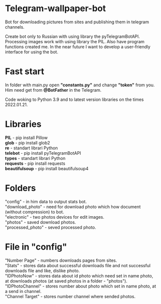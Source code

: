 # Telegram-wallpaper-bot
Bot for downloading pictures from sites and publishing them in telegram channels.

Create bot only to Russian with using library the pyTelegramBotAPI. Processing images work with using library the PIL. Also have program functions created me.
In the near future I want to develop a user-friendly interface for using the bot.

# Fast start
In folder with main.py open <b>"constants.py"</b> and change <b>"token"</b> from you.
Him need get from <b>@BotFather</b> in the Telegram.

Code woking to Python 3.9 and to  latest version libraries on the times 2022.01.21.

# Libraries
<b>PIL</b> - pip install Pillow <br>
<b>glob</b> - pip install glob2 <br>
<b>re</b> - standart librari Python <br>
<b>telebot</b> - pip install pyTelegramBotAPI <br>
<b>types</b> - standart librari Python <br>
<b>requests</b> - pip install requests <br>
<b>beautifulsoup</b> - pip install beautifulsoup4 <br>

# Folders
"config" - in him data to output stats bot. <br>
"download_photo" - need for download photo which how document (without compression) to bot. <br>
"electronic" - two photos devices for edit images. <br>
"photos" - saved download photos.<br>
"processed_photo" - seved processed photo.<br>

# File in "config" 
"Number Page" - numbers downloads pages from sites. <br>
"Stats" - stores data about successful downloads file and not successful downloads file and like, dislike photo. <br>
"IDPhotoNow" - stores data about id photo which need set in name photo, at downloads photos (at saved photos in a folder - "photos").<br>
"IDPhotoChannel" - stores number about photo which set in name photo, at a send in channel. <br>
"Channel Target" - stores number channel where sended photos. <br>
